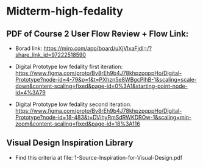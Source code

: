 # Midterm-high-fedality

## PDF of Course 2 User Flow Review + Flow Link:

- Borad link: https://miro.com/app/board/uXjVIxaFjdI=/?share_link_id=97222518590 

- Digital Prototype low fedality first iteration: https://www.figma.com/proto/Bv8rEh9b4J78khpzpqppHo/Digital-Prototype?node-id=4-79&p=f&t=PXhzn5e8WBgcPlhB-1&scaling=scale-down&content-scaling=fixed&page-id=0%3A1&starting-point-node-id=4%3A79 

- Digital Prototype low fedality second iteration: https://www.figma.com/proto/Bv8rEh9b4J78khpzpqppHo/Digital-Prototype?node-id=18-483&t=DVihyRmSdRWKDROw-1&scaling=min-zoom&content-scaling=fixed&page-id=18%3A116

## Visual Design Inspiration Library

- Find this criteria at file: 1-Source-Inspiration-for-Visual-Design.pdf 

## 
